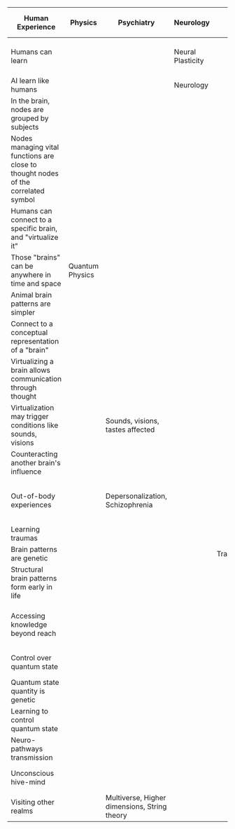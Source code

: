 | Human Experience                                                                   | Physics         | Psychiatry                                   | Neurology         | Genetics          | Philosophy                                | Biology       | Psychology                                | Computer Science    | Medicine              | Spirituality                                     | Anthropology | Religious Studies | History of Science | Arts and Humanities |
| ---------------------------------------------------------------------------------- | --------------- | -------------------------------------------- | ----------------- | ----------------- | ----------------------------------------- | ------------- | ----------------------------------------- | ------------------- | --------------------- | ------------------------------------------------ | ------------ | ----------------- | ------------------ | ------------------- |
| Humans can learn                                                                   |                 |                                              | Neural Plasticity |                   |                                           |               | Learning Psychology, Cognitive Psychology |                     |                       |                                                  |              |                   |                    |                     |
| AI learn like humans                                                               |                 |                                              | Neurology         |                   | Philosophy of language                    |               |                                           | History of language |                       |                                                  |              |                   |                    |                     |
| In the brain, nodes are grouped by subjects                                        |                 |                                              |                   |                   | Symbolism                                 |               |                                           |                     |                       |                                                  |              |                   |                    |                     |
| Nodes managing vital functions are close to thought nodes of the correlated symbol |                 |                                              |                   |                   |                                           | Total Biology |                                           |                     | Acupuncture           |                                                  |              |                   |                    |                     |
| Humans can connect to a specific brain, and "virtualize it"                        |                 |                                              |                   |                   | Telepathy, Parapsychology                 |               |                                           |                     |                       | Soul to Soul                                     |              |                   |                    |                     |
| Those "brains" can be anywhere in time and space                                   | Quantum Physics |                                              |                   |                   |                                           |               |                                           |                     |                       |                                                  |              |                   |                    |                     |
| Animal brain patterns are simpler                                                  |                 |                                              |                   |                   | Soul to Soul                              |               |                                           |                     | Veterinary Medicine   |                                                  |              |                   |                    |                     |
| Connect to a conceptual representation of a "brain"                                |                 |                                              |                   |                   | Soul to Soul on animals, angels, entities |               |                                           |                     |                       |                                                  |              |                   |                    |                     |
| Virtualizing a brain allows communication through thought                          |                 |                                              |                   |                   |                                           |               |                                           |                     |                       |                                                  |              |                   |                    |                     |
| Virtualization may trigger conditions like sounds, visions                         |                 | Sounds, visions, tastes affected             |                   |                   |                                           |               |                                           |                     |                       |                                                  |              |                   |                    |                     |
| Counteracting another brain's influence                                            |                 |                                              |                   |                   |                                           |               |                                           |                     |                       |                                                  |              |                   |                    |                     |
| Out-of-body experiences                                                            |                 | Depersonalization, Schizophrenia             |                   |                   |                                           |               |                                           |                     | Near-death experience | Astral travel, Project Gateway, The Thanatonauts |              |                   |                    |                     |
| Learning traumas                                                                   |                 |                                              |                   |                   |                                           |               | Psychology                                |                     |                       |                                                  |              |                   |                    |                     |
| Brain patterns are genetic                                                         |                 |                                              |                   | Transgenerational |                                           |               |                                           |                     |                       | Pain through generations                         |              |                   |                    |                     |
| Structural brain patterns form early in life                                       |                 |                                              |                   |                   |                                           |               |                                           |                     |                       |                                                  |              |                   | Project Sense      |                     |
| Accessing knowledge beyond reach                                                   |                 |                                              |                   |                   |                                           |               |                                           |                     |                       | Akashic Records, Einstein's thought experiments  |              |                   |                    |                     |
| Control over quantum state                                                         |                 |                                              |                   |                   |                                           |               |                                           |                     |                       | Meditation, Hemisync, Hypnosis                   |              |                   |                    |                     |
| Quantum state quantity is genetic                                                  |                 |                                              |                   |                   |                                           |               |                                           |                     |                       |                                                  |              |                   |                    |                     |
| Learning to control quantum state                                                  |                 |                                              |                   |                   |                                           |               |                                           |                     |                       | Project Gateway                                  |              |                   |                    |                     |
| Neuro-pathways transmission                                                        |                 |                                              |                   |                   |                                           |               |                                           |                     |                       |                                                  |              |                   | Project Sense      |                     |
| Unconscious hive-mind                                                              |                 |                                              |                   |                   |                                           |               |                                           |                     |                       | Resonance, Societal-level criticism              |              |                   |                    |                     |
| Visiting other realms                                                              |                 | Multiverse, Higher dimensions, String theory |                   |                   |                                           |               |                                           |                     |                       | Rick & Morty                                     |              |                   |                    |                     |
